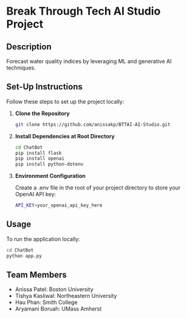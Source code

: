 # Break Through Tech AI Studio Project

## Description
Forecast water quality indices by leveraging ML and generative AI techniques.

## Set-Up Instructions
Follow these steps to set up the project locally:

1. **Clone the Repository**
   ```bash
   git clone https://github.com/anissakp/BTTAI-AI-Studio.git
   ```

2. **Install Dependencies at Root Directory**
   ```bash
   cd ChatBot
   pip install flask
   pip install openai
   pip install python-dotenv
   ```
3. **Environment Configuration**

   Create a .env file in the root of your project directory to store your OpenAI API key:
   ```bash
   API_KEY=your_openai_api_key_here
   ```

## Usage
To run the application locally:
   ```bash
   cd ChatBot
   python app.py
   ```

## Team Members
- Anissa Patel: Boston University
- Tishya Kasliwal: Northeastern University
- Hau Phan: Smith College
- Aryamani Boruah: UMass Amherst
